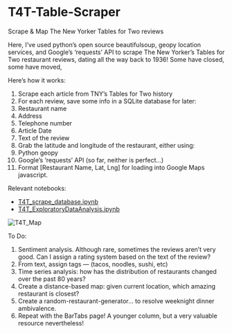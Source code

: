 # T4T-Table-Scraper
Scrape &amp; Map The New Yorker Tables for Two reviews


Here, I’ve used python’s open source beautifulsoup, geopy location services, and Google’s ‘requests’ API to scrape The New Yorker’s Tables for Two restaurant reviews, dating all the way back to 1936! Some have closed, some have moved, 

Here’s how it works:

1. Scrape each article from TNY’s Tables for Two history
2. For each review, save some info in a SQLite database for later:
  1. Restaurant name
  2. Address
  3. Telephone number
  4. Article Date
  5. Text of the review
3. Grab the latitude and longitude of the restaurant, either using:
  1. Python geopy
  2. Google’s ‘requests’ API
  (so far, neither is perfect…)
4. Format [Restaurant Name, Lat, Lng] for loading into Google Maps javascript.

Relevant notebooks:

* [T4T_scrape_database.ipynb](https://github.com/tejeffers/T4T-Table-Scraper/blob/master/T4T_scrape_database_161028.ipynb)
* [T4T_ExploratoryDataAnalysis.ipynb](https://github.com/tejeffers/T4T-Table-Scraper/blob/master/T4T_ExploratoryDataAnalysis_161028.ipynb)


![T4T_Map](https://github.com/tejeffers/T4T-Table-Scraper/blob/master/T4T_google-maps_Nishi.png)


To Do:

1. Sentiment analysis. Although rare, sometimes the reviews aren’t very good. Can I assign a rating system based on the text of the review?
2. From text, assign tags — (tacos, noodles, sushi, etc)
3. Time series analysis: how has the distribution of restaurants changed over the past 80 years?
4. Create a distance-based map: given current location, which amazing restaurant is closest?
5. Create a random-restaurant-generator… to resolve weeknight dinner ambivalence.
6. Repeat with the BarTabs page! A younger column, but a very valuable resource nevertheless!
